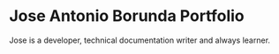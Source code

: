 
# Jose Antonio Borunda Portfolio

Jose is a developer, technical documentation writer and always learner.

